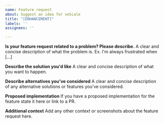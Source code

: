 ```yaml
---
name: Feature request
about: Suggest an idea for veScale
title: "[ENHANCEMENT]"
labels: ''
assignees: ''

---
```


**Is your feature request related to a problem? Please describe.**
A clear and concise description of what the problem is. Ex. I'm always frustrated when [...]

**Describe the solution you'd like**
A clear and concise description of what you want to happen.

**Describe alternatives you've considered**
A clear and concise description of any alternative solutions or features you've considered.

**Proposed implementation**
If you have a proposed implementation for the feature state it here or link to a PR.

**Additional context**
Add any other context or screenshots about the feature request here.
